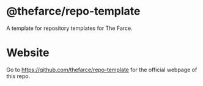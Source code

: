 
# @thefarce/repo-template

A template for repository templates for The Farce.

# Website

Go to https://github.com/thefarce/repo-template for the official webpage of
this repo.

